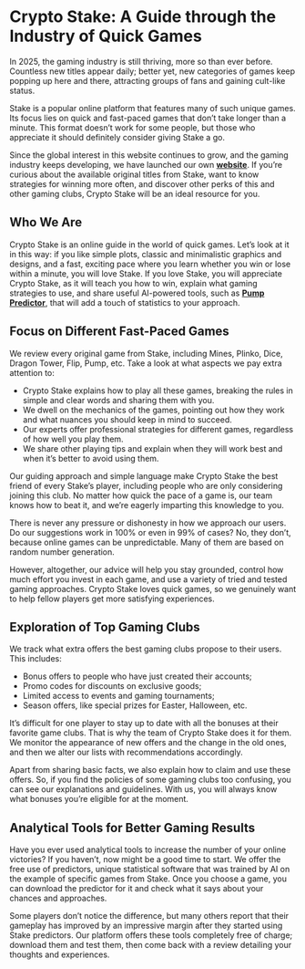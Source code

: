 # Crypto Stake: A Guide through the Industry of Quick Games

In 2025, the gaming industry is still thriving, more so than ever before. Countless new titles appear daily; better yet, new categories of games keep popping up here and there, attracting groups of fans and gaining cult-like status.

Stake is a popular online platform that features many of such unique games. Its focus lies on quick and fast-paced games that don’t take longer than a minute. This format doesn’t work for some people, but those who appreciate it should definitely consider giving Stake a go.

Since the global interest in this website continues to grow, and the gaming industry keeps developing, we have launched our own **[website](https://crypto-stake.org)**. If you’re curious about the available original titles from Stake, want to know strategies for winning more often, and discover other perks of this and other gaming clubs, Crypto Stake will be an ideal resource for you.

## Who We Are

Crypto Stake is an online guide in the world of quick games. Let’s look at it in this way: if you like simple plots, classic and minimalistic graphics and designs, and a fast, exciting pace where you learn whether you win or lose within a minute, you will love Stake. If you love Stake, you will appreciate Crypto Stake, as it will teach you how to win, explain what gaming strategies to use, and share useful AI-powered tools, such as **[Pump Predictor](https://crypto-stake.org/stake-pump-predictor)**, that will add a touch of statistics to your approach.

## Focus on Different Fast-Paced Games

We review every original game from Stake, including Mines, Plinko, Dice, Dragon Tower, Flip, Pump, etc. Take a look at what aspects we pay extra attention to:

<ul>
  <li>Crypto Stake explains how to play all these games, breaking the rules in simple and clear words and sharing them with you.</li>
  <li>We dwell on the mechanics of the games, pointing out how they work and what nuances you should keep in mind to succeed.</li>
  <li>Our experts offer professional strategies for different games, regardless of how well you play them.</li>
  <li>We share other playing tips and explain when they will work best and when it’s better to avoid using them.</li>
</li>
</ul>

Our guiding approach and simple language make Crypto Stake the best friend of every Stake’s player, including people who are only considering joining this club. No matter how quick the pace of a game is, our team knows how to beat it, and we’re eagerly imparting this knowledge to you.

There is never any pressure or dishonesty in how we approach our users. Do our suggestions work in 100% or even in 99% of cases? No, they don’t, because online games can be unpredictable. Many of them are based on random number generation.

However, altogether, our advice will help you stay grounded, control how much effort you invest in each game, and use a variety of tried and tested gaming approaches. Crypto Stake loves quick games, so we genuinely want to help fellow players get more satisfying experiences.</p>

## Exploration of Top Gaming Clubs

We track what extra offers the best gaming clubs propose to their users. This includes:

<ul>
  <li>Bonus offers to people who have just created their accounts;</li>
  <li>Promo codes for discounts on exclusive goods;</li>
  <li>Limited access to events and gaming tournaments;</li>
  <li>Season offers, like special prizes for Easter, Halloween, etc.</li>
</ul>

It’s difficult for one player to stay up to date with all the bonuses at their favorite game clubs. That is why the team of Crypto Stake does it for them. We monitor the appearance of new offers and the change in the old ones, and then we alter our lists with recommendations accordingly.

Apart from sharing basic facts, we also explain how to claim and use these offers. So, if you find the policies of some gaming clubs too confusing, you can see our explanations and guidelines. With us, you will always know what bonuses you’re eligible for at the moment.

## Analytical Tools for Better Gaming Results

Have you ever used analytical tools to increase the number of your online victories? If you haven’t, now might be a good time to start. We offer the free use of predictors, unique statistical software that was trained by AI on the example of specific games from Stake. Once you choose a game, you can download the predictor for it and check what it says about your chances and approaches.

Some players don’t notice the difference, but many others report that their gameplay has improved by an impressive margin after they started using Stake predictors. Our platform offers these tools completely free of charge; download them and test them, then come back with a review detailing your thoughts and experiences.
